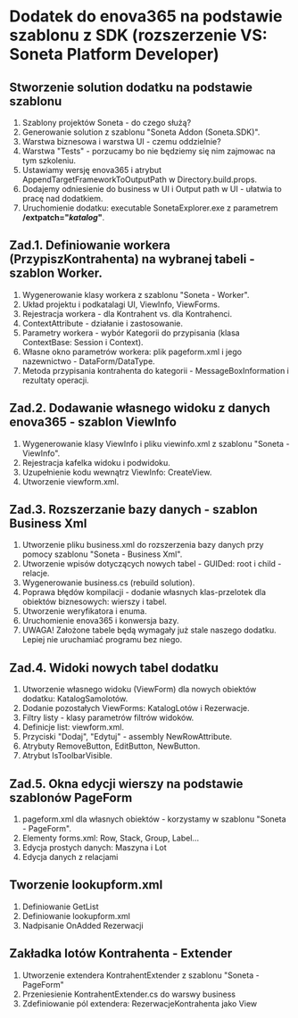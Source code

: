 # Dodatek do enova365 na podstawie szablonu z SDK (rozszerzenie VS: Soneta Platform Developer)

## Stworzenie solution dodatku na podstawie szablonu 
  1. Szablony projektów Soneta - do czego służą?
  1. Generowanie solution z szablonu "Soneta Addon (Soneta.SDK)".
  1. Warstwa biznesowa i warstwa UI - czemu oddzielnie?
  1. Warstwa "Tests" - porzucamy bo nie będziemy się nim zajmowac na tym szkoleniu.
  1. Ustawiamy wersję enova365 i atrybut AppendTargetFrameworkToOutputPath w Directory.build.props.
  1. Dodajemy odniesienie do business w UI i Output path w UI - ułatwia to pracę nad dodatkiem.
  1. Uruchomienie dodatku: executable SonetaExplorer.exe z parametrem **/extpatch="_katalog_"**.

## Zad.1. Definiowanie workera (PrzypiszKontrahenta) na wybranej tabeli - szablon Worker.
  1. Wygenerowanie klasy workera z szablonu "Soneta - Worker".
  1. Układ projektu i podkatalagi UI, ViewInfo, ViewForms.
  1. Rejestracja workera - dla Kontrahent vs. dla Kontrahenci.
  1. ContextAttribute - działanie i zastosowanie.
  1. Parametry workera - wybór Kategorii do przypisania (klasa ContextBase: Session i Context).
  1. Własne okno parametrów workera: plik pageform.xml i jego nazewnictwo - DataForm/DataType.
  1. Metoda przypisania kontrahenta do kategorii - MessageBoxInformation i rezultaty operacji.
 
## Zad.2. Dodawanie własnego widoku z danych enova365 - szablon ViewInfo
  1. Wygenerowanie klasy ViewInfo i pliku viewinfo.xml z szablonu "Soneta - ViewInfo".
  1. Rejestracja kafelka widoku i podwidoku.
  1. Uzupełnienie kodu wewnątrz ViewInfo: CreateView. 
  1. Utworzenie viewform.xml.

## Zad.3. Rozszerzanie bazy danych - szablon Business Xml
  1. Utworzenie pliku business.xml do rozszerzenia bazy danych przy pomocy szablonu "Soneta - Business Xml".
  1. Utworzenie wpisów dotyczących nowych tabel - GUIDed: root i child - relacje.
  1. Wygenerowanie business.cs (rebuild solution).
  1. Poprawa błędów kompilacji - dodanie własnych klas-przelotek dla obiektów biznesowych: wierszy i tabel.
  1. Utworzenie weryfikatora i enuma.
  1. Uruchomienie enova365 i konwersja bazy.
  1. UWAGA! Założone tabele będą wymagały już stale naszego dodatku. Lepiej nie uruchamiać programu bez niego.

## Zad.4. Widoki nowych tabel dodatku
  1. Utworzenie własnego widoku (ViewForm) dla nowych obiektów dodatku: KatalogSamolotów.
  1. Dodanie pozostałych ViewForms: KatalogLotów i Rezerwacje.
  1. Filtry listy - klasy parametrów filtrów widoków.
  1. Definicje list: viewform.xml.
  1. Przyciski "Dodaj", "Edytuj" - assembly NewRowAttribute.
  1. Atrybuty RemoveButton, EditButton, NewButton.
  1. Atrybut IsToolbarVisible.

## Zad.5. Okna edycji wierszy na podstawie szablonów PageForm
  1. pageform.xml dla własnych obiektów - korzystamy w szablonu "Soneta - PageForm".
  1. Elementy forms.xml: Row, Stack, Group, Label...
  1. Edycja prostych danych: Maszyna i Lot
  1. Edycja danych z relacjami

## Tworzenie lookupform.xml
  1. Definiowanie GetList
  1. Definiowanie lookupform.xml
  1. Nadpisanie OnAdded Rezerwacji

## Zakładka lotów Kontrahenta - Extender
  1. Utworzenie extendera KontrahentExtender z szablonu "Soneta - PageForm"
  1. Przeniesienie KontrahentExtender.cs do warswy business
  1. Zdefiniowanie pól extendera: RezerwacjeKontrahenta jako View